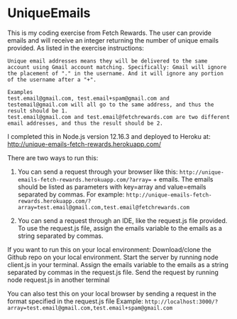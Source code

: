 # UniqueEmails
This is my coding exercise from Fetch Rewards. The user can provide emails and will receive an integer returning the number of unique emails provided. As listed in the exercise instructions: 

```
Unique email addresses means they will be delivered to the same account using Gmail account matching. Specifically: Gmail will ignore the placement of "." in the username. And it will ignore any portion of the username after a "+".

Examples
test.email@gmail.com, test.email+spam@gmail.com and testemail@gmail.com will all go to the same address, and thus the result should be 1.
test.email@gmail.com and test.email@fetchrewards.com are two different email addresses, and thus the result should be 2.
```

I completed this in Node.js version 12.16.3 and deployed to Heroku at: http://unique-emails-fetch-rewards.herokuapp.com/

There are two ways to run this:
1. You can send a request through your browser like this:
```http://unique-emails-fetch-rewards.herokuapp.com/?array=``` + emails.
   The emails should be listed as parameters with key=array and value=emails separated by commas.
   For example:
   ```http://unique-emails-fetch-rewards.herokuapp.com/?array=test.email@gmail.com,test.email@fetchrewards.com```

2. You can send a request through an IDE, like the request.js file provided. 
   To use the request.js file, assign the emails variable to the emails as a string separated by commas.


If you want to run this on your local environment:
   Download/clone the Github repo on your local environment.
   Start the server by running node client.js in your terminal.
   Assign the emails variable to the emails as a string separated by commas in the request.js file.
   Send the request by running node request.js in another terminal

   You can also test this on your local browser by sending a request in the format specified in the request.js file
   Example: 
   ```http://localhost:3000/?array=test.email@gmail.com,test.email+spam@gmail.com```
